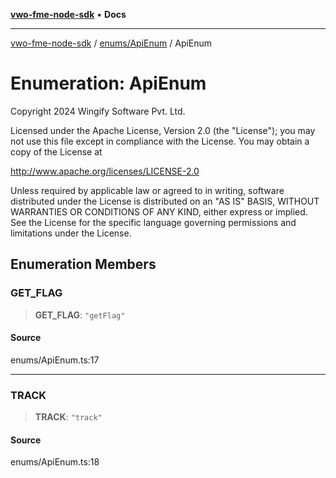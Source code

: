[**vwo-fme-node-sdk**](../../../README.md) • **Docs**

---

[vwo-fme-node-sdk](../../../modules.md) / [enums/ApiEnum](../README.md) / ApiEnum

# Enumeration: ApiEnum

Copyright 2024 Wingify Software Pvt. Ltd.

Licensed under the Apache License, Version 2.0 (the "License");
you may not use this file except in compliance with the License.
You may obtain a copy of the License at

http://www.apache.org/licenses/LICENSE-2.0

Unless required by applicable law or agreed to in writing, software
distributed under the License is distributed on an "AS IS" BASIS,
WITHOUT WARRANTIES OR CONDITIONS OF ANY KIND, either express or implied.
See the License for the specific language governing permissions and
limitations under the License.

## Enumeration Members

### GET_FLAG

> **GET_FLAG**: `"getFlag"`

#### Source

enums/ApiEnum.ts:17

---

### TRACK

> **TRACK**: `"track"`

#### Source

enums/ApiEnum.ts:18
